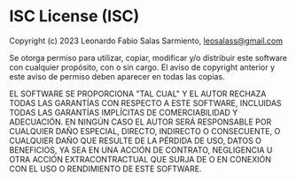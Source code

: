 # ISC License (ISC)
Copyright (c) 2023 Leonardo Fabio Salas Sarmiento, leosalass@gmail.com

Se otorga permiso para utilizar, copiar, modificar y/o distribuir este software con cualquier propósito, con o sin cargo. El aviso de copyright anterior y este aviso de permiso deben aparecer en todas las copias.

EL SOFTWARE SE PROPORCIONA "TAL CUAL" Y EL AUTOR RECHAZA TODAS LAS
GARANTÍAS CON RESPECTO A ESTE SOFTWARE, INCLUIDAS TODAS LAS GARANTÍAS 
IMPLÍCITAS DE COMERCIABILIDAD Y ADECUACIÓN. EN NINGÚN CASO EL AUTOR SERÁ 
RESPONSABLE POR CUALQUIER DAÑO ESPECIAL, DIRECTO, INDIRECTO O CONSECUENTE, 
O CUALQUIER DAÑO QUE RESULTE DE LA PÉRDIDA DE USO, DATOS O BENEFICIOS, YA 
SEA EN UNA ACCIÓN DE CONTRATO, NEGLIGENCIA U OTRA ACCIÓN EXTRACONTRACTUAL
QUE SURJA DE O EN CONEXIÓN CON EL USO O RENDIMIENTO DE ESTE SOFTWARE.